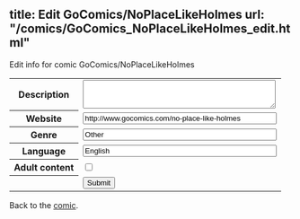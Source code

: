title: Edit GoComics/NoPlaceLikeHolmes
url: "/comics/GoComics_NoPlaceLikeHolmes_edit.html"
---
Edit info for comic GoComics/NoPlaceLikeHolmes

<form name="comic" action="http://gaepostmail.appspot.com/comic/" method="post">
<table class="comicinfo">
<tr>
<th>Description</th><td><textarea name="description" cols="40" rows="3"></textarea></td>
</tr>
<tr>
<th>Website</th><td><input type="text" name="url" value="http://www.gocomics.com/no-place-like-holmes" size="40"/></td>
</tr>
<tr>
<th>Genre</th><td><input type="text" name="genre" value="Other" size="40"/></td>
</tr>
<tr>
<th>Language</th><td><input type="text" name="language" value="English" size="40"/></td>
</tr>
<tr>
<th>Adult content</th><td><input type="checkbox" name="adult" value="adult" /></td>
</tr>
<tr>
<th></th><td>
<input type="hidden" name="comic" value="GoComics_NoPlaceLikeHolmes" />
<input type="submit" name="submit" value="Submit" />
</td>
</tr>
</table>
</form>

Back to the [comic](GoComics_NoPlaceLikeHolmes.html).
